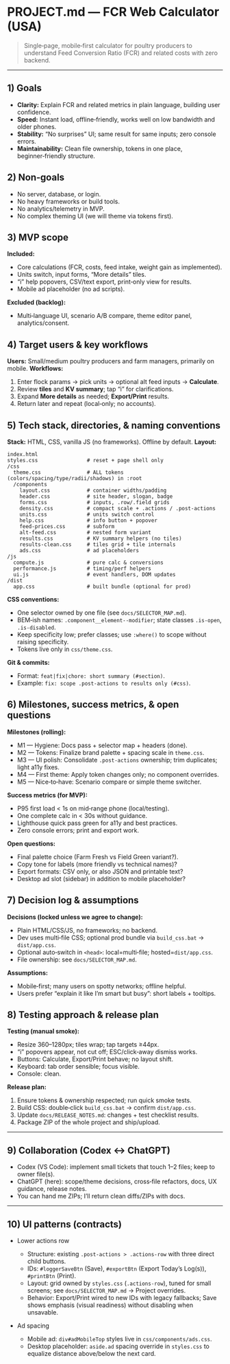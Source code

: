 # PROJECT.md — FCR Web Calculator (USA)

> Single‑page, mobile‑first calculator for poultry producers to understand Feed Conversion Ratio (FCR) and related costs with zero backend.

---

## 1) Goals

- **Clarity:** Explain FCR and related metrics in plain language, building user confidence.
- **Speed:** Instant load, offline‑friendly, works well on low bandwidth and older phones.
- **Stability:** “No surprises” UI; same result for same inputs; zero console errors.
- **Maintainability:** Clean file ownership, tokens in one place, beginner‑friendly structure.

## 2) Non‑goals

- No server, database, or login.
- No heavy frameworks or build tools.
- No analytics/telemetry in MVP.
- No complex theming UI (we will theme via tokens first).

## 3) MVP scope

**Included:**

- Core calculations (FCR, costs, feed intake, weight gain as implemented).
- Units switch, input forms, “More details” tiles.
- “i” help popovers, CSV/text export, print‑only view for results.
- Mobile ad placeholder (no ad scripts).

**Excluded (backlog):**

- Multi‑language UI, scenario A/B compare, theme editor panel, analytics/consent.

## 4) Target users & key workflows

**Users:** Small/medium poultry producers and farm managers, primarily on mobile.
**Workflows:**

1. Enter flock params → pick units → optional alt feed inputs → **Calculate**.
2. Review **tiles** and **KV summary**; tap “i” for clarifications.
3. Expand **More details** as needed; **Export/Print** results.
4. Return later and repeat (local‑only; no accounts).

## 5) Tech stack, directories, & naming conventions

**Stack:** HTML, CSS, vanilla JS (no frameworks). Offline by default.
**Layout:**

```
index.html
styles.css                # reset + page shell only
/css
  theme.css               # ALL tokens (colors/spacing/type/radii/shadows) in :root
  /components
    layout.css            # container widths/padding
    header.css            # site header, slogan, badge
    forms.css             # inputs, .row/.field grids
    density.css           # compact scale + .actions / .post-actions
    units.css             # units switch control
    help.css              # info button + popover
    feed-prices.css       # subform
    alt-feed.css          # nested form variant
    results.css           # KV summary helpers (no tiles)
    results-clean.css     # tiles grid + tile internals
    ads.css               # ad placeholders
/js
  compute.js              # pure calc & conversions
  performance.js          # timing/perf helpers
  ui.js                   # event handlers, DOM updates
/dist
  app.css                 # built bundle (optional for prod)
```

**CSS conventions:**

- One selector owned by one file (see `docs/SELECTOR_MAP.md`).
- BEM‑ish names: `.component__element--modifier`; state classes `.is-open`, `.is-disabled`.
- Keep specificity low; prefer classes; use `:where()` to scope without raising specificity.
- Tokens live only in `css/theme.css`.

**Git & commits:**

- Format: `feat|fix|chore: short summary (#section)`.
- Example: `fix: scope .post-actions to results only (#css)`.

## 6) Milestones, success metrics, & open questions

**Milestones (rolling):**

- M1 — Hygiene: Docs pass + selector map + headers (done).
- M2 — Tokens: Finalize brand palette + spacing scale in `theme.css`.
- M3 — UI polish: Consolidate `.post-actions` ownership; trim duplicates; light a11y fixes.
- M4 — First theme: Apply token changes only; no component overrides.
- M5 — Nice‑to‑have: Scenario compare or simple theme switcher.

**Success metrics (for MVP):**

- P95 first load < 1s on mid‑range phone (local/testing).
- One complete calc in < 30s without guidance.
- Lighthouse quick pass green for a11y and best practices.
- Zero console errors; print and export work.

**Open questions:**

- Final palette choice (Farm Fresh vs Field Green variant?).
- Copy tone for labels (more friendly vs technical names)?
- Export formats: CSV only, or also JSON and printable text?
- Desktop ad slot (sidebar) in addition to mobile placeholder?

## 7) Decision log & assumptions

**Decisions (locked unless we agree to change):**

- Plain HTML/CSS/JS, no frameworks; no backend.
- Dev uses multi‑file CSS; optional prod bundle via `build_css.bat` → `dist/app.css`.
- Optional auto‑switch in `<head>`: local=multi‑file; hosted=`dist/app.css`.
- File ownership: see `docs/SELECTOR_MAP.md`.

**Assumptions:**

- Mobile‑first; many users on spotty networks; offline helpful.
- Users prefer “explain it like I’m smart but busy”: short labels + tooltips.

## 8) Testing approach & release plan

**Testing (manual smoke):**

- Resize 360–1280px; tiles wrap; tap targets ≥44px.
- “i” popovers appear, not cut off; ESC/click‑away dismiss works.
- Buttons: Calculate, Export/Print behave; no layout shift.
- Keyboard: tab order sensible; focus visible.
- Console: clean.

**Release plan:**

1. Ensure tokens & ownership respected; run quick smoke tests.
2. Build CSS: double‑click `build_css.bat` → confirm `dist/app.css`.
3. Update `docs/RELEASE_NOTES.md`: changes + test checklist results.
4. Package ZIP of the whole project and ship/upload.

---

## 9) Collaboration (Codex ↔ ChatGPT)

- Codex (VS Code): implement small tickets that touch 1–2 files; keep to owner file(s).
- ChatGPT (here): scope/theme decisions, cross‑file refactors, docs, UX guidance, release notes.
- You can hand me ZIPs; I’ll return clean diffs/ZIPs with docs.

---

## 10) UI patterns (contracts)

- Lower actions row

  - Structure: existing `.post-actions > .actions-row` with three direct child buttons.
  - IDs: `#loggerSaveBtn` (Save), `#exportBtn` (Export Today’s Log(s)), `#printBtn` (Print).
  - Layout: grid owned by `styles.css` (`.actions-row`), tuned for small screens; see `docs/SELECTOR_MAP.md` → Project overrides.
  - Behavior: Export/Print wired to new IDs with legacy fallbacks; Save shows emphasis (visual readiness) without disabling when unsavable.

- Ad spacing
  - Mobile ad: `div#adMobileTop` styles live in `css/components/ads.css`.
  - Desktop placeholder: `aside.ad` spacing override in `styles.css` to equalize distance above/below the next card.
